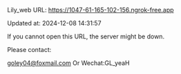 Lily_web URL: https://1047-61-165-102-156.ngrok-free.app

Updated at: 2024-12-08 14:31:57

If you cannot open this URL, the server might be down.

Please contact: 

goley04@foxmail.com Or Wechat:GL_yeaH